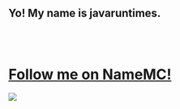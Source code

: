 ## Yo! My name is javaruntimes.


<br />
<br />

<!---  [![Join The Discord server!](http://invidget.switchblade.xyz/BnRqXdzyHw)](https://discord.gg/BnRqXdzyHw) --->

  <p align="center">  
    <a href="https://namemc.com/profile/javaruntimes.1/" target="_blank">
      <h1>Follow me on NameMC!</h1>
      <img src="https://crafatar.com/renders/body/1743be98814d4e7690c0751dcb902fc7">
    </a>
  </p>
